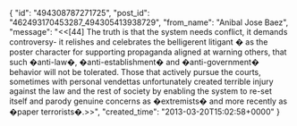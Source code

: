  {
   "id": "494308787271725",
   "post_id": "462493170453287_494305413938729",
   "from_name": "Anibal Jose Baez",
   "message": "<<[44] The truth is that the system needs conflict, it demands controversy- it relishes and celebrates the belligerent litigant � as the poster character for supporting propaganda aligned at warning others, that such �anti-law�, �anti-establishment� and �anti-government� behavior will not be tolerated. Those that actively pursue the courts, sometimes with personal vendettas unfortunately created terrible injury against the law and the rest of society by enabling the system to re-set itself and parody genuine concerns as �extremists� and more recently as �paper terrorists�.>>",
   "created_time": "2013-03-20T15:02:58+0000"
 }
